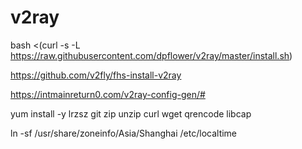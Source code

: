 # v2ray

bash <(curl -s -L https://raw.githubusercontent.com/dpflower/v2ray/master/install.sh)




https://github.com/v2fly/fhs-install-v2ray

https://intmainreturn0.com/v2ray-config-gen/#


yum install -y lrzsz git zip unzip curl wget qrencode libcap

ln -sf /usr/share/zoneinfo/Asia/Shanghai /etc/localtime

